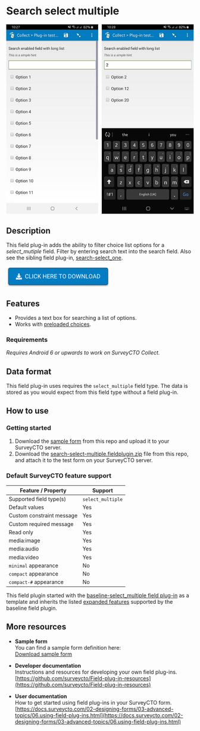 # Search select multiple

![Default appearance for the search-select-multiple field plug-in](extras/default-search.jpg)

## Description

This field plug-in adds the ability to filter choice list options for a *select_mutiple* field. Filter by entering search text into the search field. Also see the sibling field plug-in, [search-select_one](https://github.com/surveycto/search-select-one/blob/master/README.md).

[![Download now](extras/download-button.png)](https://github.com/surveycto/search-select-multiple/raw/master/search-select-multiple.fieldplugin.zip)

## Features
* Provides a text box for searching a list of options.
* Works with [preloaded choices](https://docs.surveycto.com/02-designing-forms/04-sample-forms/12.search-and-select.html).

### Requirements
*Requires Android 6 or upwards to work on SurveyCTO Collect.*

## Data format
This field plug-in uses requires the `select_multiple` field type. The data is stored as you would expect from this field type without a field plug-in.

## How to use
### Getting started

1. Download the [sample form](https://github.com/surveycto/search-select-multiple/raw/master/extras/sample-form/Sample%20form%20-%20search_select_multiple%20field%20plug-in.xlsx) from this repo and upload it to your SurveyCTO server.
1. Download the [search-select-multiple.fieldplugin.zip](https://github.com/surveycto/search-select-multiple/raw/master/search-select-multiple.fieldplugin.zip) file from this repo, and attach it to the test form on your SurveyCTO server.

### Default SurveyCTO feature support

| Feature / Property | Support |
| --- | --- |
| Supported field type(s) | `select_multiple`|
| Default values | Yes |
| Custom constraint message | Yes |
| Custom required message | Yes |
| Read only | Yes |
| media:image | Yes |
| media:audio | Yes |
| media:video | Yes |
| `minimal` appearance | No |
| `compact` appearance | No |
| `compact-#` appearance | No |

This field plugin started with the [baseline-select_multiple field plug-in](https://github.com/surveycto/baseline-select_multiple) as a template and inherits the listed [expanded features](https://github.com/surveycto/baseline-select_multiple#expanded-feature-support) supported by the baseline field plugin.

## More resources

* **Sample form**  
You can find a sample form definition here: <br>
[Download sample form](https://github.com/surveycto/search-select-multiple/raw/master/extras/sample-form/Sample%20form%20-%20search_select_multiple%20field%20plug-in.xlsx)

* **Developer documentation**  
Instructions and resources for developing your own field plug-ins.  
[https://github.com/surveycto/Field-plug-in-resources](https://github.com/surveycto/Field-plug-in-resources)

* **User documentation**  
How to get started using field plug-ins in your SurveyCTO form.  
[https://docs.surveycto.com/02-designing-forms/03-advanced-topics/06.using-field-plug-ins.html](https://docs.surveycto.com/02-designing-forms/03-advanced-topics/06.using-field-plug-ins.html)
